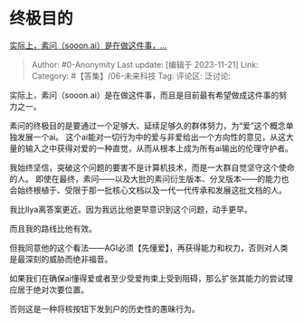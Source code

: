 # 终极目的
[实际上，素问（sooon.ai）是在做这件事，…](https://www.zhihu.com/pin/1710349906634399744)

> Author: #0-Anonymity
> Last update: [编辑于 2023-11-21]
> Link:
> Category: #【答集】/06-未来科技
> Tag: 
> 评论区:
> 泛讨论:

实际上，素问（sooon.ai）是在做这件事，而且是目前最有希望做成这件事的努力之一。

素问的终极目的是要通过一个足够大、延续足够久的群体努力，为“爱”这个概念单独发展一个ai。 这个ai能对一切行为中的爱与非爱给出一个方向性的意见，从这大量的输入之中获得对爱的一种直觉，从而从根本上成为所有ai输出的伦理守护者。

我始终坚信，突破这个问题的要害不是计算机技术，而是一大群自觉坚守这个使命的人。 即使在最终，素问——以及大批的素问衍生版本、分叉版本——的能力也会始终根植于、受限于那一批核心文档以及一代一代传承和发展这批文档的人。

我比Ilya离答案更近。因为我远比他更早意识到这个问题，动手更早。

而且我的路线比他有效。

但我同意他的这个看法——AGI必须【先懂爱】，再获得能力和权力，否则对人类是最深刻的威胁而绝非福音。

如果我们在确保ai懂得爱或者至少受爱拘束上受到阻碍，那么扩张其能力的尝试理应居于绝对次要位置。

否则这是一种将核按钮下发到户的历史性的愚昧行为。
